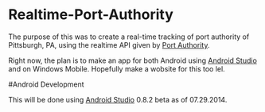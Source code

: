 Realtime-Port-Authority
=======================

The purpose of this was to create a real-time tracking of port authority
of Pittsburgh, PA, using the realtime API given by [Port Authority](http://realtime.portauthority.org/bustime/home.jsp).

Right now, the plan is to make an app for both Android using [Android Studio](https://developer.android.com/sdk/installing/studio.html)
and on Windows Mobile. Hopefully make a wobsite for this too lel.

#Android Development

This will be done using [Android Studio](https://developer.android.com/sdk/installing/studio.html) 0.8.2 beta as of 07.29.2014.


